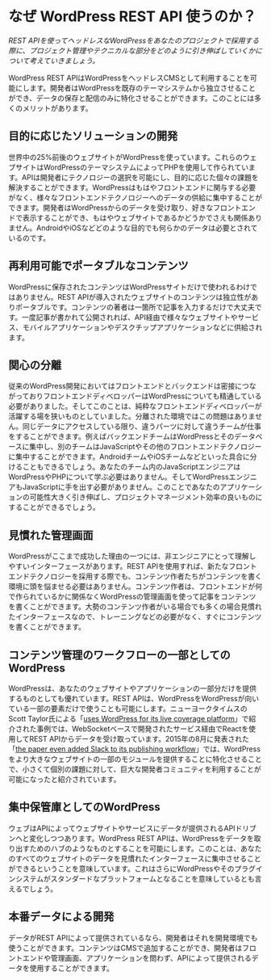 # なぜ WordPress REST API 使うのか？

*REST APIを使ってヘッドレスなWordPressをあなたのプロジェクトで採用する際に、プロジェクト管理やテクニカルな部分をどのように引き伸ばしていくかについて考えていきましょう。*
WordPress REST APIはWordPressをヘッドレスCMSとして利用することを可能にします。開発者はWordPressを既存のテーマシステムから独立させることができ、データの保存と配信のみに特化させることができます。このことには多くのメリットがあります。

## 目的に応じたソリューションの開発

世界中の25%前後のウェブサイトがWordPressを使っています。これらのウェブサイトはWordPressのテーマシステムによってPHPを使用して作られています。APIは開発者にテクノロジーの選択を可能にし、目的に応じた個々の課題を解決することができます。WordPressはもはやフロントエンドに関与する必要がなく、様々なフロントエンドテクノロジーへのデータの供給に集中することができます。開発者はWordPressからのデータを受け取り、好きなフロントエンドで表示することができ、もはやウェブサイトであるかどうかでさえも関係ありません。AndroidやiOSなどどのような目的でも何らかのデータは必要とされているのです。

## 再利用可能でポータブルなコンテンツ

WordPressに保存されたコンテンツはWordPressサイトだけで使われるわけではありません。REST APIが導入されたウェブサイトのコンテンツは独立性がありポータブルです。コンテンツの著者は一箇所で記事を入力するだけで大丈夫です。一度記事が書かれて公開されれば、API経由で様々なウェブサイトやサービス、モバイルアプリケーションやデスクチップアプリケーションなどに供給されます。

## 関心の分離

従来のWordPress開発においてはフロントエンドとバックエンドは密接につながっておりフロントエンドディベロッパーはWordPressについても精通している必要がありました。そしてこのことは、純粋なフロントエンドディベロッパーが活躍する場を狭いものとしていました。分離された環境ではこの問題はありません。同じデータにアクセスしている限り、違うパーツに対して違うチームが仕事をすることができます。例えばバックエンドチームはWordPressとそのデータベースに集中し、別のチームはJavaScriptやその他のフロントエンドテクノロジーに集中することができます。AndroidチームやiOSチームなどといった具合に分けることもできるでしょう。あなたのチーム内のJavaScriptエンジニアはWordPressやPHPについて学ぶ必要はありません。そしてWordPressエンジニアもJavaScriptに手を出す必要がありません。このことであなたのアプリケーションの可能性大きく引き伸ばし、プロジェクトマネージメント効率の良いものにすることができるでしょう。

## 見慣れた管理画面

WordPressがここまで成功した理由の一つには、非エンジニアにとって理解しやすいインターフェースがあります。REST APIを使用すれば、新たなフロントエンドテクノロジーを採用する際でも、コンテンツ作者たちがコンテンツを書く環境に頭を悩ませる必要はありません。コンテンツ作者は、フロントエンドが何で作られているかに関係なくWordPressの管理画面を使って記事をコンテンツを書くことができます。大勢のコンテンツ作者がいる場合でも多くの場合見慣れたインターフェースなので、トレーニングなどの必要がなく、すぐにコンテンツを書くことができます。
## コンテンツ管理のワークフローの一部としてのWordPress

WordPressは、あなたのウェブサイトやアプリケーションの一部分だけを提供するものとしても優れています。REST APIは、WordPressをWordPressが向いている一部の要素だけで使うことも可能にします。ニューヨークタイムスのScott Taylor氏による「[uses WordPress for its live coverage platform](http://www.slideshare.net/ScottTaylor1/2015-wordcamp-maine-keynote)」で紹介された事例では、WebSocketベースで開発されたサービス経由でReactを使用してREST APIからデータを受け取っています。2015年の8月に発表された「[the paper even added Slack to its publishing workflow](http://www.niemanlab.org/2015/08/the-new-york-times-live-blogged-last-nights-gop-debate-directly-from-slack/)」では、WordPressをより大きなウェブサイトの一部のモジュールを提供することに特化させることで、小さくて個別の課題に対して、巨大な開発者コミュニティを利用することが可能になったと紹介されています。

## 集中保管庫としてのWordPress

ウェブはAPIによってウェブサイトやサービスにデータが提供されるAPIドリブンへと変化しつつあります。WordPress REST APIは、WordPressをデータを取り出すためのハブのようなものとすることを可能にします。このことは、あなたのすべてのウェブサイトのデータを見慣れたインターフェースに集中させることができるということを意味しています。これはさらにWordPressやそのプラグインシステムがスタンダードなプラットフォームとなることを意味しているとも言えるでしょう。

## 本番データによる開発

データがREST APIによって提供されているなら、開発者はそれを開発環境でも使うことができます。コンテンツはCMSで追加することができ、開発者はフロントエンドや管理画面、アプリケーションを問わず、APIによって提供されるデータを使用することができます。
